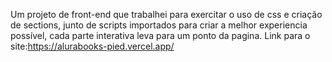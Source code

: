 Um projeto de front-end que trabalhei para exercitar o uso de css e criação de sections, junto de scripts importados para criar a melhor experiencia possível, cada parte interativa leva para um ponto da pagina.
Link para o site:https://alurabooks-pied.vercel.app/
